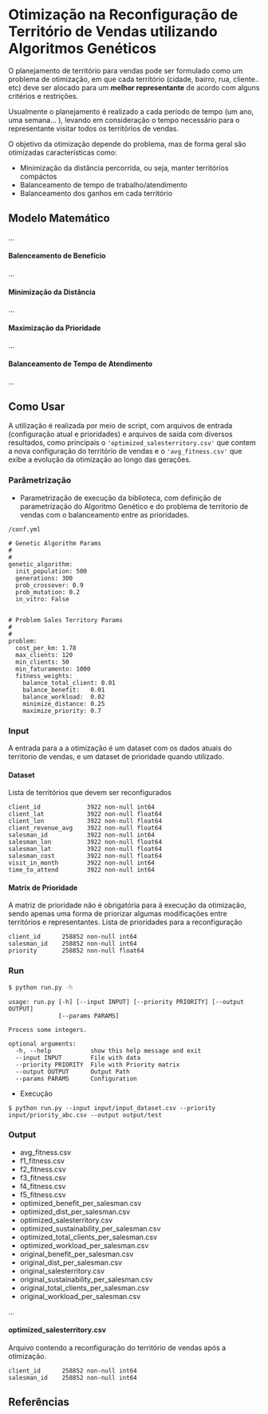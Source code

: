 # Otimização na Reconfiguração de Território de Vendas utilizando Algoritmos Genéticos

O planejamento de território para vendas pode ser formulado como um problema de otimização, em que cada território (cidade, bairro, rua, cliente.. etc) deve ser alocado para um **melhor representante** de acordo com alguns critérios e restrições.

Usualmente o planejamento é realizado a cada período de tempo (um ano, uma semana... ), levando em consideração o tempo necessário para o representante visitar todos os territórios de vendas.

O objetivo da otimização depende do problema, mas de forma geral são otimizadas características como:

* Minimização da distância percorrida, ou seja, manter territórios compáctos
* Balanceamento de tempo de trabalho/atendimento
* Balanceamento dos ganhos em cada território

## Modelo Matemático
...
#### Balenceamento de Benefício
...
#### Minimização da Distância
...
#### Maximização da Prioridade
...
#### Balanceamento de Tempo de Atendimento
...
## Como Usar

A utilização é realizada por meio de script, com arquivos de entrada (configuração atual e prioridades) e arquivos de saída com diversos resultados, como principais o `'optimized_salesterritory.csv'` que contem a nova configuração do território de vendas e o `'avg_fitness.csv'` que exibe a evolução da otimização ao longo das gerações.

### Parâmetrização

* Parametrização de execução da biblioteca, com definição de parametrização do Algoritmo Genético e do problema de
territorio de vendas com o balanceamento entre as prioridades.

```/conf.yml```

```yarn
# Genetic Algorithm Params
#
#
genetic_algorithm:
  init_population: 500
  generations: 300
  prob_crossover: 0.9
  prob_mutation: 0.2
  in_vitro: False  


# Problem Sales Territory Params
#
#
problem:
  cost_per_km: 1.78
  max_clients: 120
  min_clients: 50
  min_faturamento: 1000
  fitness_weights:
    balance_total_client: 0.01
    balance_benefit:   0.01
    balance_workload:  0.02
    minimize_distance: 0.25
    maximize_priority: 0.7
```

### Input

A entrada para a a otimização é um dataset com os dados atuais do territorio de vendas, e um dataset de prioridade quando utilizado.

#### Dataset

Lista de territórios que devem ser reconfigurados

```
client_id             3922 non-null int64
client_lat            3922 non-null float64
client_lon            3922 non-null float64
client_revenue_avg    3922 non-null float64
salesman_id           3922 non-null int64
salesman_lon          3922 non-null float64
salesman_lat          3922 non-null float64
salesman_cost         3922 non-null float64
visit_in_month        3922 non-null int64
time_to_attend        3922 non-null int64
```

#### Matrix de Prioridade

A matriz de prioridade não é obrigatória para ã execução da otimização, sendo apenas uma forma de priorizar algumas modificações entre territórios e representantes.
Lista de prioridades para a reconfiguração

```
client_id      258852 non-null int64
salesman_id    258852 non-null int64
priority       258852 non-null float64
```

### Run

```sh
$ python run.py -h
```

```
usage: run.py [-h] [--input INPUT] [--priority PRIORITY] [--output OUTPUT]
              [--params PARAMS]

Process some integers.

optional arguments:
  -h, --help           show this help message and exit
  --input INPUT        File with data
  --priority PRIORITY  File with Priority matrix
  --output OUTPUT      Output Path
  --params PARAMS      Configuration
```

* Execução 

```$ python run.py --input input/input_dataset.csv --priority input/priority_abc.csv --output output/test```

### Output


* avg_fitness.csv
* f1_fitness.csv
* f2_fitness.csv
* f3_fitness.csv
* f4_fitness.csv
* f5_fitness.csv
* optimized_benefit_per_salesman.csv
* optimized_dist_per_salesman.csv
* optimized_salesterritory.csv
* optimized_sustainability_per_salesman.csv
* optimized_total_clients_per_salesman.csv
* optimized_workload_per_salesman.csv
* original_benefit_per_salesman.csv
* original_dist_per_salesman.csv
* original_salesterritory.csv
* original_sustainability_per_salesman.csv
* original_total_clients_per_salesman.csv
* original_workload_per_salesman.csv

...
#### optimized_salesterritory.csv

Arquivo contendo a reconfiguração do território de vendas após a otimização.

```
client_id      258852 non-null int64
salesman_id    258852 non-null int64
```

## Referências

